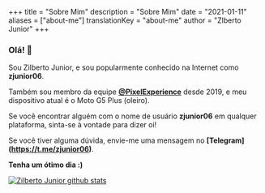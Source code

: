 +++
title = "Sobre Mim"
description = "Sobre Mim"
date = "2021-01-11"
aliases = ["about-me"]
translationKey = "about-me"
author = "Zlberto Junior"
+++

### Olá! 👋

Sou Zilberto Junior, e sou popularmente conhecido na Internet como **zjunior06**.

Também sou membro da equipe **[@PixelExperience](https://github.com/PixelExperience)** desde 2019, e meu dispositivo atual é o Moto G5 Plus (oleiro).

Se você encontrar alguém com o nome de usuário **zjunior06** em qualquer plataforma, sinta-se à vontade para dizer oi!

Se você tiver alguma dúvida, envie-me uma mensagem no **[Telegram] (https://t.me/zjunior06)**.

**Tenha um ótimo dia :)**

[![Zilberto Junior github stats](https://github-readme-stats.vercel.app/api?username=zjunior06&hide=issues&show_icons=true&include_all_commits=true&theme=dracula)](https://github.com/zjunior06)
